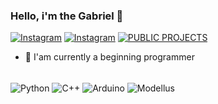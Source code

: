 ### Hello, i'm the Gabriel 👋
[![Instagram](https://img.shields.io/badge/Instagram-E4405F?style=for-the-badge&logo=instagram&logoColor=black)](https://instagram.com/science_aqui?utm_medium=copy_link)  [![Instagram](https://img.shields.io/badge/Instagram-E4405F?style=for-the-badge&logo=instagram&logoColor=white)](https://instagram.com/gabriel_j.santos_?utm_medium=copy_link)
[![PUBLIC PROJECTS](https://img.shields.io/badge/Python-3776AB?style=for-the-badge&logo=python&logoColor=white)](https://www.python.org/)


- 🌱 I'am currently a beginning programmer 

<div style="display: inline_block"><br/>
  <img align="center" alt="Python" src="https://img.shields.io/badge/Python-3776AB?style=for-the-badge&logo=python&logoColor=white"/>
  <img align="center" alt="C++" src="https://img.shields.io/badge/C%2B%2B-00599C?style=for-the-badge&logo=c%2B%2B&logoColor=red"/>
  <img align="center" alt="Arduino" src="https://img.shields.io/badge/Arduino-00979D?style=for-the-badge&logo=arduino&logoColor=white"/>
  <img align="center" alt="Modellus" src="https://i.imgur.com/CQ3q1xD.png"/>

</div>
<!--
**gabrieljsantos/gabrieljsantos** is a ✨ _special_ ✨ repository because its `README.md` (this file) appears on your GitHub profile.

Here are some ideas to get you started:

- 🔭 I’m currently working on ...

- 👯 I’m looking to collaborate on ...
- 🤔 I’m looking for help with ...
- 💬 Ask me about ...
- 📫 How to reach me: ...
- 😄 Pronouns: ...
- ⚡ Fun fact: ...
-->

